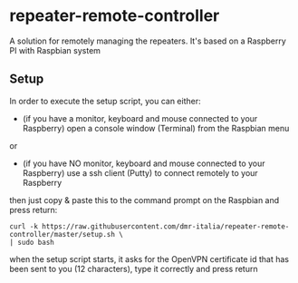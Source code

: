 # repeater-remote-controller
A solution for remotely managing the repeaters. It's based on a Raspberry PI with Raspbian system


## Setup
In order to execute the setup script, you can either:
- (if you have a monitor, keyboard and mouse connected to your Raspberry) open a console window (Terminal) from the Raspbian menu

or
- (if you have NO monitor, keyboard and mouse connected to your Raspberry) use a ssh client (Putty) to connect remotely to your Raspberry

then just copy & paste this to the command prompt on the Raspbian and press return:

```
curl -k https://raw.githubusercontent.com/dmr-italia/repeater-remote-controller/master/setup.sh \
| sudo bash
```

when the setup script starts, it asks for the OpenVPN certificate id that has been sent to you (12 characters), type it correctly and press return
